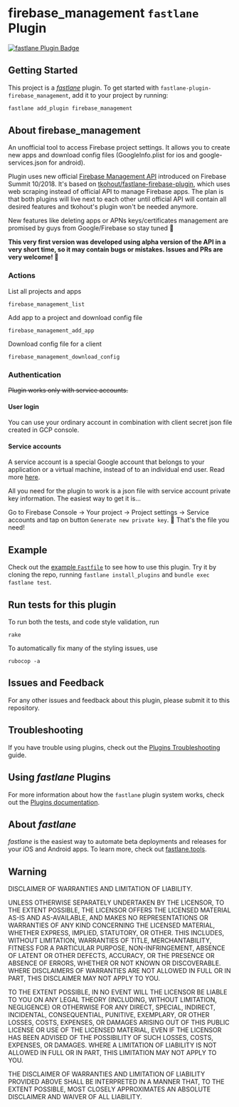 # firebase_management `fastlane` Plugin

[![fastlane Plugin Badge](https://rawcdn.githack.com/fastlane/fastlane/master/fastlane/assets/plugin-badge.svg)](https://rubygems.org/gems/fastlane-plugin-firebase_management)

## Getting Started

This project is a [_fastlane_](https://github.com/fastlane/fastlane) plugin. To get started with `fastlane-plugin-firebase_management`, add it to your project by running:

```bash
fastlane add_plugin firebase_management
```

## About firebase_management

An unofficial tool to access Firebase project settings. It allows you to create new apps and download config files (GoogleInfo.plist for ios and google-services.json for android).

Plugin uses new official [Firebase Management API](https://firebase.google.com/docs/projects/api/reference/rest/) introduced on Firebase Summit 10/2018. It's based on [tkohout/fastlane-firebase-plugin](https://github.com/tkohout/fastlane-firebase-plugin), which uses web scraping instead of official API to manage Firebase apps. The plan is that both plugins will live next to each other until official API will contain all desired features and tkohout's plugin won't be needed anymore.

New features like deleting apps or APNs keys/certificates management are promised by guys from Google/Firebase so stay tuned 🤙

**This very first version was developed using alpha version of the API in a very short time, so it may contain bugs or mistakes. Issues and PRs are very welcome! 🤗**

### Actions

List all projects and apps

```
firebase_management_list
```


Add app to a project and download config file

```
firebase_management_add_app
```

Download config file for a client

```
firebase_management_download_config
```

### Authentication

~~Plugin works only with service accounts.~~

#### User login
You can use your ordinary account in combination with client secret json file created in GCP console.

#### Service accounts
A service account is a special Google account that belongs to your application or a virtual machine, instead of to an individual end user. Read more [here](https://cloud.google.com/iam/docs/service-accounts).

All you need for the plugin to work is a json file with service account private key information. The easiest way to get it is...

Go to Firebase Console -> Your project -> Project settings -> Service accounts and tap on button `Generate new private key`. 🎉 That's the file you need!

## Example

Check out the [example `Fastfile`](fastlane/Fastfile) to see how to use this plugin. Try it by cloning the repo, running `fastlane install_plugins` and `bundle exec fastlane test`.


## Run tests for this plugin

To run both the tests, and code style validation, run

```
rake
```

To automatically fix many of the styling issues, use
```
rubocop -a
```

## Issues and Feedback

For any other issues and feedback about this plugin, please submit it to this repository.

## Troubleshooting

If you have trouble using plugins, check out the [Plugins Troubleshooting](https://docs.fastlane.tools/plugins/plugins-troubleshooting/) guide.

## Using _fastlane_ Plugins

For more information about how the `fastlane` plugin system works, check out the [Plugins documentation](https://docs.fastlane.tools/plugins/create-plugin/).

## About _fastlane_

_fastlane_ is the easiest way to automate beta deployments and releases for your iOS and Android apps. To learn more, check out [fastlane.tools](https://fastlane.tools).

## Warning

DISCLAIMER OF WARRANTIES AND LIMITATION OF LIABILITY.

UNLESS OTHERWISE SEPARATELY UNDERTAKEN BY THE LICENSOR, TO THE EXTENT POSSIBLE, THE LICENSOR OFFERS THE LICENSED MATERIAL AS-IS AND AS-AVAILABLE, AND MAKES NO REPRESENTATIONS OR WARRANTIES OF ANY KIND CONCERNING THE LICENSED MATERIAL, WHETHER EXPRESS, IMPLIED, STATUTORY, OR OTHER. THIS INCLUDES, WITHOUT LIMITATION, WARRANTIES OF TITLE, MERCHANTABILITY, FITNESS FOR A PARTICULAR PURPOSE, NON-INFRINGEMENT, ABSENCE OF LATENT OR OTHER DEFECTS, ACCURACY, OR THE PRESENCE OR ABSENCE OF ERRORS, WHETHER OR NOT KNOWN OR DISCOVERABLE. WHERE DISCLAIMERS OF WARRANTIES ARE NOT ALLOWED IN FULL OR IN PART, THIS DISCLAIMER MAY NOT APPLY TO YOU.

TO THE EXTENT POSSIBLE, IN NO EVENT WILL THE LICENSOR BE LIABLE TO YOU ON ANY LEGAL THEORY (INCLUDING, WITHOUT LIMITATION, NEGLIGENCE) OR OTHERWISE FOR ANY DIRECT, SPECIAL, INDIRECT, INCIDENTAL, CONSEQUENTIAL, PUNITIVE, EXEMPLARY, OR OTHER LOSSES, COSTS, EXPENSES, OR DAMAGES ARISING OUT OF THIS PUBLIC LICENSE OR USE OF THE LICENSED MATERIAL, EVEN IF THE LICENSOR HAS BEEN ADVISED OF THE POSSIBILITY OF SUCH LOSSES, COSTS, EXPENSES, OR DAMAGES. WHERE A LIMITATION OF LIABILITY IS NOT ALLOWED IN FULL OR IN PART, THIS LIMITATION MAY NOT APPLY TO YOU.

THE DISCLAIMER OF WARRANTIES AND LIMITATION OF LIABILITY PROVIDED ABOVE SHALL BE INTERPRETED IN A MANNER THAT, TO THE EXTENT POSSIBLE, MOST CLOSELY APPROXIMATES AN ABSOLUTE DISCLAIMER AND WAIVER OF ALL LIABILITY.
